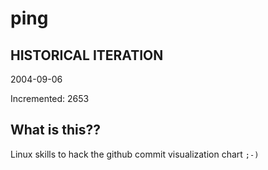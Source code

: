 # ping

## HISTORICAL ITERATION
2004-09-06

Incremented: 2653

## What is this?? 
Linux skills to hack the github commit visualization chart `;-)`
